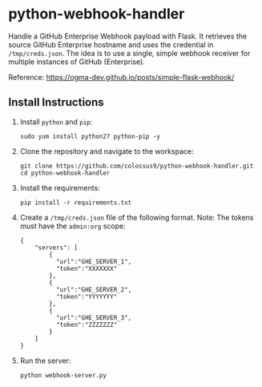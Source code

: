 # python-webhook-handler

Handle a GitHub Enterprise Webhook payload with Flask. It retrieves the source GitHub Enterprise hostname and uses the credential in `/tmp/creds.json`. The idea is to use a single, simple webhook receiver for multiple instances of GitHub (Enterprise). 

Reference: https://ogma-dev.github.io/posts/simple-flask-webhook/

## Install Instructions

1. Install `python` and `pip`:

    ```
    sudo yum install python27 python-pip -y
    ```

1. Clone the repository and navigate to the workspace:

    ```
    git clone https://github.com/colossus9/python-webhook-handler.git
    cd python-webhook-handler
    ```

1. Install the requirements:

    ```
    pip install -r requirements.txt
    ```

1. Create a `/tmp/creds.json` file of the following format. Note: The tokens must have the `admin:org` scope:

    ```
    {
        "servers": [
            {
              "url":"GHE_SERVER_1",
              "token":"XXXXXXX"
            },
            {
              "url":"GHE_SERVER_2",
              "token":"YYYYYYY"
            },
            {
              "url":"GHE_SERVER_3",
              "token":"ZZZZZZZ"
            }
        ]
    }
    ```

1. Run the server:

    ```
    python webhook-server.py
    ```
